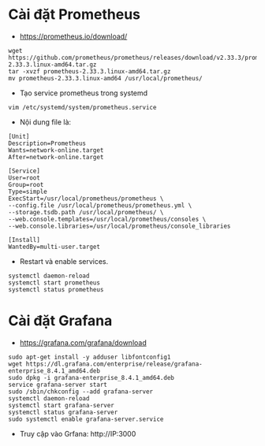 # Cài đặt Prometheus
- https://prometheus.io/download/
```
wget https://github.com/prometheus/prometheus/releases/download/v2.33.3/prometheus-2.33.3.linux-amd64.tar.gz
tar -xvzf prometheus-2.33.3.linux-amd64.tar.gz
mv prometheus-2.33.3.linux-amd64 /usr/local/prometheus/
```
- Tạo service prometheus trong systemd
```
vim /etc/systemd/system/prometheus.service
```
- Nội dung file là:
```
[Unit]
Description=Prometheus
Wants=network-online.target
After=network-online.target

[Service]
User=root
Group=root
Type=simple
ExecStart=/usr/local/prometheus/prometheus \
--config.file /usr/local/prometheus/prometheus.yml \
--storage.tsdb.path /usr/local/prometheus/ \
--web.console.templates=/usr/local/prometheus/consoles \
--web.console.libraries=/usr/local/prometheus/console_libraries

[Install]
WantedBy=multi-user.target
```
- Restart và enable services.
```
systemctl daemon-reload
systemctl start prometheus
systemctl status prometheus
```

# Cài đặt Grafana
- https://grafana.com/grafana/download
```
sudo apt-get install -y adduser libfontconfig1
wget https://dl.grafana.com/enterprise/release/grafana-enterprise_8.4.1_amd64.deb
sudo dpkg -i grafana-enterprise_8.4.1_amd64.deb
service grafana-server start
sudo /sbin/chkconfig --add grafana-server
systemctl daemon-reload
systemctl start grafana-server
systemctl status grafana-server
sudo systemctl enable grafana-server.service
```
- Truy cập vào Grfana: http://IP:3000
